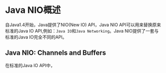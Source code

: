 # Java NIO概述

自Java1.4开始，Java提供了NIO\(New IO\) API，Java NIO API可以用来替换原来标准的Java IO API,例如：`Java IO`和`Java Networking`。Java NIO提供了一套与标准的Java IO完全不同的API。

## Java NIO: Channels and Buffers

在标准的Java IO API中，

